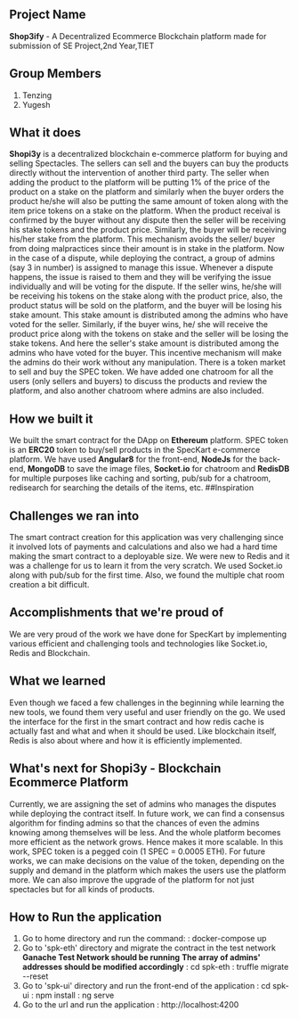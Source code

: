 ## Project Name
**Shop3ify** - A Decentralized Ecommerce Blockchain platform made for submission of SE Project,2nd Year,TIET
			
## Group Members
1. Tenzing
2. Yugesh



## What it does
**Shopi3y** is a decentralized blockchain e-commerce platform for buying and selling Spectacles. The sellers can sell and the buyers can buy the products directly without the intervention of another third party. The seller when adding the product to the platform will be putting 1% of the price of the product on a stake on the platform and similarly when the buyer orders the product he/she will also be putting the same amount of token along with the item price tokens on a stake on the platform. When the product receival is confirmed by the buyer without any dispute then the seller will be receiving his stake tokens and the product price. Similarly, the buyer will be receiving his/her stake from the platform. This mechanism avoids the seller/ buyer from doing malpractices since their amount is in stake in the platform. 
Now in the case of a dispute, while deploying the contract, a group of admins (say 3 in number) is assigned to manage this issue. Whenever a dispute happens, the issue is raised to them and they will be verifying the issue individually and will be voting for the dispute. If the seller wins, he/she will be receiving his tokens on the stake along with the product price, also, the product status will be sold on the platform,  and the buyer will be losing his stake amount. This stake amount is distributed among the admins who have voted for the seller. Similarly, if the buyer wins, he/ she will receive the product price along with the tokens on stake and the seller will be losing the stake tokens. And here the seller's stake amount is distributed among the admins who have voted for the buyer. This incentive mechanism will make the admins do their work without any manipulation. There is a token market to sell and buy the SPEC token. We have added one chatroom for all the users (only sellers and buyers) to discuss the products and review the platform, and also another chatroom where admins are also included.

## How we built it
We built the smart contract for the DApp on **Ethereum** platform. SPEC token is an **ERC20** token to buy/sell products in the SpecKart e-commerce platform. We have used **Angular8** for the front-end, **NodeJs** for the back-end, **MongoDB** to save the image files, **Socket.io** for chatroom and **RedisDB** for multiple purposes like caching and sorting, pub/sub for a chatroom, redisearch for searching the details of the items, etc.
##Inspiration

## Challenges we ran into
The smart contract creation for this application was very challenging since it involved lots of payments and calculations and also we had a hard time making the smart contract to a deployable size.
We were new to Redis and it was a challenge for us to learn it from the very scratch. We used Socket.io along with pub/sub for the first time. Also, we found the multiple chat room creation a bit difficult.

## Accomplishments that we're proud of
We are very proud of the work we have done for SpecKart by implementing various efficient and challenging tools and technologies like Socket.io, Redis and Blockchain.

## What we learned
Even though we faced a few challenges in the beginning while learning the new tools, we found them very useful and user friendly on the go. We used the interface for the first in the smart contract and how redis cache is actually fast and what and when it should be used. Like blockchain itself, Redis is also about where and how it is efficiently implemented.

## What's next for Shopi3y - Blockchain Ecommerce Platform 
Currently, we are assigning the set of admins who manages the disputes while deploying the contract itself. In future work, we can find a consensus algorithm for finding admins so that the chances of even the admins knowing among themselves will be less. And the whole platform becomes more efficient as the network grows. Hence makes it more scalable.
In this work, SPEC token is a pegged coin (1 SPEC = 0.0005 ETH). For future works, we can make decisions on the value of the token, depending on the supply and demand in the platform which makes the users use the platform more. 
We can also improve the upgrade of the platform for not just spectacles but for all kinds of products.

## How to Run the application
1. Go to home directory and run the command:
    <command> : docker-compose up
2. Go to 'spk-eth' directory and migrate the contract in the test network
    **Ganache Test Network should be running** 
    **The array of admins' addresses should be modified accordingly**
    <command> : cd spk-eth
    <command> : truffle migrate --reset
3. Go to 'spk-ui' directory and run the front-end of the application 
    <command> : cd spk-ui
    <command> : npm install
    <command> : ng serve
4. Go to the url and run the application
    <url>   :   http://localhost:4200

